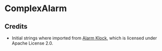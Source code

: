 # ComplexAlarm

## Credits

* Initial strings where imported from [Alarm Klock](https://code.google.com/p/kraigsandroid/), which is licensed under Apache License 2.0.

